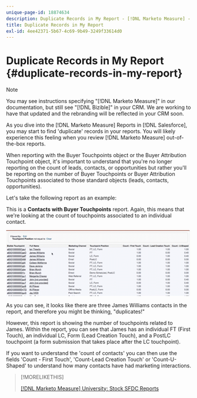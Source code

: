 ```yaml
---
unique-page-id: 18874634
description: Duplicate Records in My Report - [!DNL Marketo Measure] - Product Documentation
title: Duplicate Records in My Report
exl-id: 4ee42371-5b67-4c69-9b49-3249f33614d0
---
```

# Duplicate Records in My Report {#duplicate-records-in-my-report}

>[!NOTE]
>
>You may see instructions specifying "[!DNL Marketo Measure]" in our documentation, but still see "[!DNL Bizible]" in your CRM. We are working to have that updated and the rebranding will be reflected in your CRM soon.

As you dive into the [!DNL Marketo Measure] Reports in [!DNL Salesforce], you may start to find 'duplicate' records in your reports. You will likely experience this feeling when you review [!DNL Marketo Measure] out-of-the-box reports.

When reporting with the Buyer Touchpoints object or the Buyer Attribution Touchpoint object, it's important to understand that you're no longer reporting on the count of leads, contacts, or opportunities but rather you'll be reporting on the number of Buyer Touchpoints or Buyer Attribution Touchpoints associated to those standard objects (leads, contacts, opportunities).

Let's take the following report as an example:

This is a **Contacts with Buyer Touchpoints** report. Again, this means that we're looking at the count of touchpoints associated to an individual contact.

![](assets/1.gif)

As you can see, it looks like there are three James Williams contacts in the report, and therefore you might be thinking, "duplicates!"

However, this report is showing the number of touchpoints related to James. Within the report, you can see that James has an individual FT (First Touch), an individual LC, Form (Lead Creation Touch), and a PostLC touchpoint (a form submission that takes place after the LC touchpoint).

If you want to understand the 'count of contacts' you can then use the fields 'Count - First Touch', 'Count-Lead Creation Touch' or 'Count-U-Shaped' to understand how many contacts have had marketing interactions.

>[!MORELIKETHIS]
>
>[[!DNL Marketo Measure] University: Stock SFDC Reports](https://universityonline.marketo.com/courses/bizible-fundamentals-bizible-102/#/page/5c5cb68dfb384d0c9fb96cc4)
